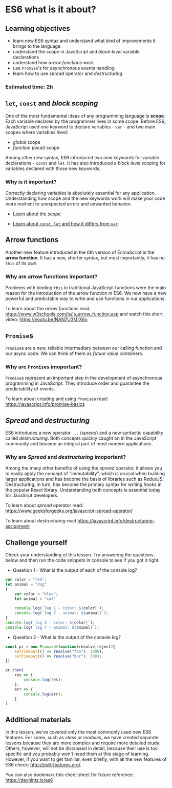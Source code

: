 # ES6 what is it about?

## Learning objectives
- learn new ES6 syntax and understand what kind of improvements it brings to the language
- understand the *scope* in JavaScript and *block-level* variable declarations
- understand how *arrow functions* work
- use `Promise`'s for asynchronous events handling
- learn how to use *spread* operator and *destructuring*

### Estimated time: 2h

## `let`, `const` and *block scoping*
One of the most fundamental ideas of any programming language is **scope**. Each variable declared by the programmer lives in some scope. Before ES6, JavaScript used one keyword to declare variables - `var` - and two main scopes where variables lived:
- *global* scope
- *function (local)* scope

Among other new syntax, ES6 introduced two new keywords for variable declarations - `const` and `let`. It has also introduced a *block level scoping* for variables declared with those new keywords.


### Why is it important?
Correctly declaring variables is absolutely essential for any application. Understanding how scope and the new keywords work will make your code more resilient to unexpected errors and unwanted behavior.

- [Learn about the *scope*](https://dev.to/sandy8111112004/javascript-introduction-to-scope-function-scope-block-scope-d11)

- [Learn about  `const`, `let` and how it differs from `var`](https://dev.to/sandy8111112004/javascript-var-let-const-41he)

## Arrow functions
Another new feature introduced in the 6th version of EcmaScript is the **arrow function**. It has a new, shorter syntax, but most importantly, it has no `this` of its own.

### Why are arrow functions important?
Problems with binding `this` in traditional JavaScript functions were the main reason for the introduction of the arrow function in ES6. We now have a new  powerful and predictable way to write and use functions in our applications.

To learn about the *arrow functions* read: https://www.w3schools.com/js/js_arrow_function.asp
and watch this short video: https://youtu.be/NAN7U3MrX6o

## `Promise`s 
`Promise`s are a new, reliable intermediary between our calling function and our async code. We can think of them as *future value* containers.


### Why are `Promise`s imoportant?
`Promise`s represent an important step in the development of asynchronous programming in JavaScript. They introduce order and guarantee the predictability of events.

To learn about creating and using `Promise`s read:
https://javascript.info/promise-basics

## *Spread* and *destructuring*
ES6 introduces a new operator `...` (*spread*) and a new syntactic capability called *destructuring*. Both concepts quickly caught on in the JavaScript community and became an integral part of most modern applications.

### Why are *Spread* and *destructuring* imoportant?
Among the many other benefits of using the *spread* operator, it allows you to easily apply the concept of "immutability", which is crucial when building larger applications and has become the basis of libraries such as ReduxJS.
Destructuring, in turn, has become the primary syntax for writing *hooks* in the popular React library. Understanding both concepts is essential today for JavaSript developers.

To learn about *spread* operator read: https://www.geeksforgeeks.org/javascript-spread-operator/

To learn about *destructuring* read https://javascript.info/destructuring-assignment





## Challenge yourself
Check your understanding of this lesson. Try answering the questions below and then run the code snippets in console to see if you got it right.


- Question 1 - What is the output of each of the console log?
```javascript
var color = "red";
let animal = "dog"
{
    var color = "blue";
    let animal = "cat"
    
    console.log(`log 1 - color: ${color}`);
    console.log(`log 2 - animal: ${animal}`);
}
console.log(`log 3 - color: ${color}`);
console.log(`log 4 - animal: ${animal}`);
```
- Question 2 - What is the output of the console log?
```javascript
const pr = new Promise(function(resolve,reject){
    setTimeout(() => resolve("foo"), 1000);
    setTimeout(() => resolve("bar"), 500);
})

pr.then(
    res => {
        console.log(res);
    },
    err => {
        console.log(err);
    }
)
```

## Additional materials
In this lesson, we've covered only the most commonly used new ES6 features. For some, such as *class* or *modules*, we have created separate lessons because they are more complex and require more detailed study. Others, however, will not be discussed in detail, because their use is too specific and you probably won't need them at this stage of learning.
However, if you want to get familiar, even briefly, with all the new features of ES6 check: http://es6-features.org/.

You can also bookmark this cheet sheet for future reference: https://devhints.io/es6
